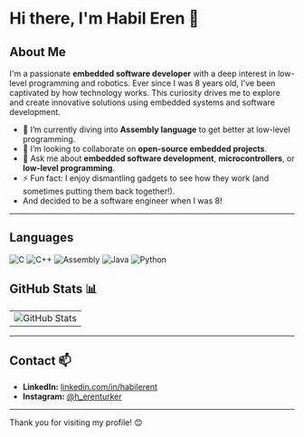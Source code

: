 # Hi there, I'm Habil Eren 👋

## About Me
I'm a passionate **embedded software developer** with a deep interest in low-level programming and robotics. Ever since I was 8 years old, I've been captivated by how technology works. This curiosity drives me to explore and create innovative solutions using embedded systems and software development. 

- 🌱 I’m currently diving into **Assembly language** to get better at low-level programming.
- 👯 I’m looking to collaborate on **open-source embedded projects**.
- 💬 Ask me about **embedded software development**, **microcontrollers**, or **low-level programming**.
- ⚡ Fun fact: I enjoy dismantling gadgets to see how they work (and sometimes putting them back together!).
-  And decided to be a software engineer when I was 8!

---

## Languages ##

  ![C](https://img.shields.io/badge/-C-A8B9CC?style=flat&logo=c&logoColor=white) 
  ![C++](https://img.shields.io/badge/-C++-00599C?style=flat&logo=c%2B%2B&logoColor=white) 
  ![Assembly](https://img.shields.io/badge/-Assembly-FFA500?style=flat)
  ![Java](https://img.shields.io/badge/-Java-007396?style=flat&logo=java&logoColor=white)
  ![Python](https://img.shields.io/badge/-Python-3776AB?style=flat&logo=python&logoColor=white)
  
## GitHub Stats 📊
<table>
  <tr>
    <td>
      <img src="https://github-readme-stats.vercel.app/api?username=habilerent&theme=radical&show_icons=true&hide_border=false&count_private=true&include_all_commits=true" alt="GitHub Stats">
    </td>
  </tr>
</table>


---

## Contact 📫
- **LinkedIn:** [linkedin.com/in/habilerent](https://www.linkedin.com/in/habilerent/)  
- **Instagram:** [@h_erenturker](https://www.instagram.com/h_erenturker)  

---

Thank you for visiting my profile! 😊
